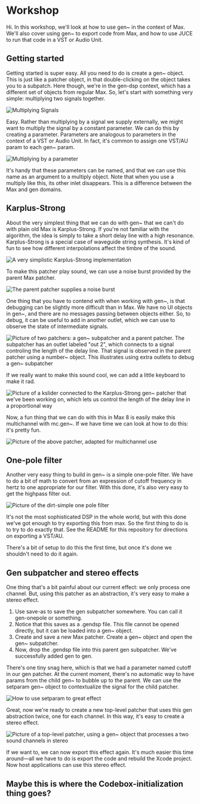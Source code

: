 [multiplying-signals]: 			../img/multiplying-signals.png
[simplistic-karplus]: 			../img/simplistic-karplus.png
[simplistic-karplus-parent]: 	../img/simplistic-karplus-parent.png
[debugging-karplus]:	 		../img/debugging-karplus.png
[karplus-keyboard]:	 			../img/karplus-keyboard.png
[mc.karplus]:					../img/mc.karplus.png
[amp-mult]:			 			../img/amp-mult.png
[onepole-filter]:			 	../img/onepole-filter.png
[setparam]:			 			../img/setparam.png
[stereo-filter]:				../img/stereo-filter.png

# Workshop
Hi. In this workshop, we'll look at how to use gen~ in the context of Max. We'll also cover using gen~ to export code from Max, and how to use JUCE to run that code in a VST or Audio Unit.

## Getting started
Getting started is super easy. All you need to do is create a gen~ object. This is just like a patcher object, in that double-clicking on the object takes you to a subpatch. Here though, we're in the gen-dsp context, which has a different set of objects from regular Max. So, let's start with something very simple: multiplying two signals together.

![Multiplying Signals][multiplying-signals]

Easy. Rather than multiplying by a signal we supply externally, we might want to multiply the signal by a constant parameter. We can do this by creating a parameter. Parameters are analogous to parameters in the context of a VST or Audio Unit. In fact, it's common to assign one VST/AU param to each gen~ param.

![Multiplying by a parameter][amp-mult]

It's handy that these parameters can be named, and that we can use this name as an argument to a multiply object. Note that when you use a multiply like this, its other inlet disappears. This is a difference between the Max and gen domains.

## Karplus-Strong

About the very simplest thing that we can do with gen~ that we can't do with plain old Max is Karplus-Strong. If you're not familiar with the algorithm, the idea is simply to take a short delay line with a high resonance. Karplus-Strong is a special case of waveguide string synthesis. It's kind of fun to see how different interpolations affect the timbre of the sound.

![A very simplistic Karplus-Strong implementation][simplistic-karplus]

To make this patcher play sound, we can use a noise burst provided by the parent Max patcher.

![The parent patcher supplies a noise burst][simplistic-karplus-parent]

One thing that you have to contend with when working with gen~, is that debugging can be slightly more difficult than in Max. We have no UI objects in gen~, and there are no messages passing between objects either. So, to debug, it can be useful to add in another outlet, which we can use to observe the state of intermediate signals.

![Picture of two patchers: a gen~ subpatcher and a parent patcher. The subpatcher has an outlet labeled "out 2", which connects to a signal controling the length of the delay line. That signal is observed in the parent patcher using a number~ object. This illustrates using extra outlets to debug a gen~ subpatcher][debugging-karplus]

If we really want to make this sound cool, we can add a little keyboard to make it rad.

![Picture of a kslider connected to the Karplus-Strong gen~ patcher that we've been working on, which lets us control the length of the delay line in a proportional way][karplus-keyboard]

Now, a fun thing that we can do with this in Max 8 is easily make this multichannel with mc.gen~. If we have time we can look at how to do this: it's pretty fun.

![Picture of the above patcher, adapted for multichannel use][mc.karplus]

## One-pole filter

Another very easy thing to build in gen~ is a simple one-pole filter. We have to do a bit of math to convert from an expression of cutoff frequency in hertz to one appropriate for our filter. With this done, it's also very easy to get the highpass filter out.

![Picture of the dirt-simple one pole filter][onepole-filter]

It's not the most sophisticated DSP in the whole world, but with this done we've got enough to try exporting this from max. So the first thing to do is to try to do exactly that. See the README for this repository for directions on exporting a VST/AU.

There's a bit of setup to do this the first time, but once it's done we shouldn't need to do it again.

## Gen subpatcher and stereo effects

One thing that's a bit painful about our current effect: we only process one channel. But, using this patcher as an abstraction, it's very easy to make a stereo effect.

1. Use save-as to save the gen subpatcher somewhere. You can call it gen-onepole or something.
2. Notice that this saves as a .gendsp file. This file cannot be opened directly, but it can be loaded into a gen~ object.
3. Create and save a new Max patcher. Create a gen~ object and open the gen~ subpatcher.
4. Now, drop the .gendsp file into this parent gen subpatcher. We've successfully added gen to gen.

There's one tiny snag here, which is that we had a parameter named cutoff in our gen patcher. At the current moment, there's no automatic way to have params from the child gen~ to bubble up to the parent. We can use the setparam gen~ object to contextualize the signal for the child patcher.

![How to use setparam to great effect][setparam]

Great, now we're ready to create a new top-level patcher that uses this gen abstraction twice, one for each channel. In this way, it's easy to create a stereo effect.

![Picture of a top-level patcher, using a gen~ object that processes a two sound channels in stereo][stereo-filter]

If we want to, we can now export this effect again. It's much easier this time around—all we have to do is export the code and rebuild the Xcode project. Now host applications can use this stereo effect.

## Maybe this is where the Codebox-initialization thing goes?
